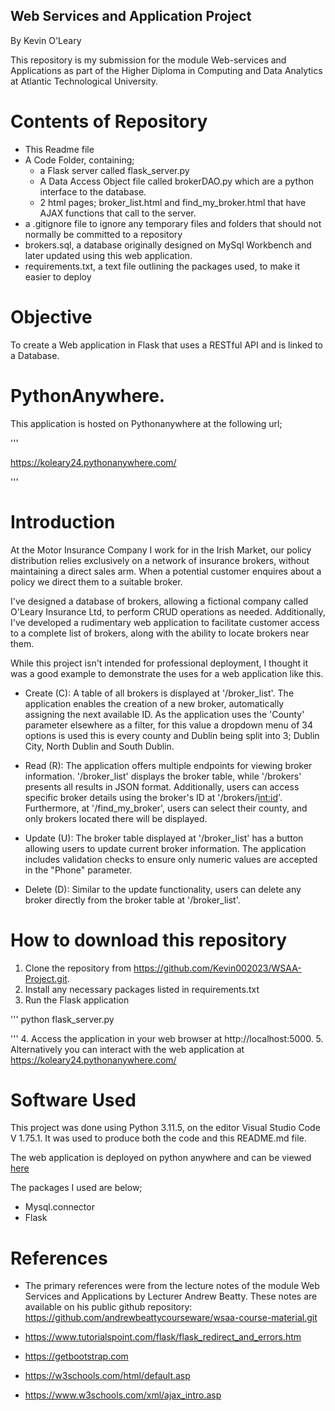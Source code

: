 ## Web Services and Application Project

By Kevin O'Leary

This repository is my submission for the module Web-services and Applications as part of the Higher Diploma in Computing and Data Analytics at Atlantic Technological University. 

# Contents of Repository
- This Readme file
- A Code Folder, containing;
    - a Flask server called flask_server.py
    - A Data Access Object file called brokerDAO.py which are a python interface to the database. 
    - 2 html pages; broker_list.html and find_my_broker.html that have AJAX functions that call to the server.
- a .gitignore file to ignore any temporary files and folders that should not normally be committed to a repository
- brokers.sql, a database originally designed on MySql Workbench and later updated using this web application. 
- requirements.txt, a text file outlining the packages used, to make it easier to deploy


# Objective
To create a Web application in Flask that uses a RESTful API and is linked to a Database. 

# PythonAnywhere. 

This application is hosted on Pythonanywhere at the following url;

'''

https://koleary24.pythonanywhere.com/

'''

# Introduction

At the Motor Insurance Company I work for in the Irish Market, our policy distribution relies exclusively on a network of insurance brokers, without maintaining a direct sales arm. When a potential customer enquires about a policy we direct them to a suitable broker.

I've designed a database of brokers, allowing a fictional company called O'Leary Insurance Ltd, to perform CRUD operations as needed. Additionally, I've developed a rudimentary web application to facilitate customer access to a complete list of brokers, along with the ability to locate brokers near them.

While this project isn't intended for professional deployment, I thought it was a good example to demonstrate the uses for a web application like this. 

- Create (C): A table of all brokers is displayed at '/broker_list'. The application enables the creation of a new broker, automatically assigning the next available ID.  As the application uses the 'County' parameter elsewhere as a filter, for this value a dropdown menu of 34 options is used this is every county and Dublin being split into 3; Dublin City, North Dublin and South Dublin. 

- Read (R): The application offers multiple endpoints for viewing broker information. '/broker_list' displays the broker table, while '/brokers' presents all results in JSON format. Additionally, users can access specific broker details using the broker's ID at '/brokers/<int:id>'. Furthermore, at '/find_my_broker', users can select their county, and only brokers located there will be displayed.

- Update (U): The broker table displayed at '/broker_list' has a button allowing users to update current broker information. The application includes validation checks to ensure only numeric values are accepted in the "Phone" parameter.

- Delete (D): Similar to the update functionality, users can delete any broker directly from the broker table at '/broker_list'.


# How to download this repository

1. Clone the repository from  https://github.com/Kevin002023/WSAA-Project.git.
2. Install any necessary packages listed in requirements.txt
3. Run the Flask application


'''
python flask_server.py

'''
4. Access the application in your web browser at http://localhost:5000.
5. Alternatively you can interact with the web application at https://koleary24.pythonanywhere.com/

# **Software Used**

This project was done using Python 3.11.5, on the editor Visual Studio Code V 1.75.1. It was used to produce both the code and this README.md file.

The web application is deployed on python anywhere and can be viewed [here](https://koleary24.pythonanywhere.com/)

The packages I used are below;

- Mysql.connector
- Flask

# References

- The primary references were from the lecture notes of the module Web Services and Applications by Lecturer Andrew Beatty. These notes are available on his public github repository:  https://github.com/andrewbeattycourseware/wsaa-course-material.git

- https://www.tutorialspoint.com/flask/flask_redirect_and_errors.htm
- https://getbootstrap.com
- https://w3schools.com/html/default.asp
- https://www.w3schools.com/xml/ajax_intro.asp

